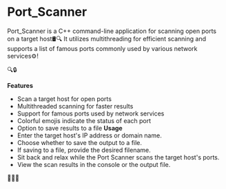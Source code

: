 # Port_Scanner
Port_Scanner is a C++ command-line application for scanning open ports on a target host🛢🔍 It utilizes multithreading for efficient scanning and supports a list of famous ports commonly used by various network services⚙!

🔍🔒

**Features**
 - Scan a target host for open ports
 - Multithreaded scanning for faster results
 - Support for famous ports used by network services
 - Colorful emojis indicate the status of each port
 - Option to save results to a file
**Usage**
 - Enter the target host's IP address or domain name.
 - Choose whether to save the output to a file.
 - If saving to a file, provide the desired filename.
 - Sit back and relax while the Port Scanner scans the target host's ports.
 - View the scan results in the console or the output file.

🏃🔎💡
